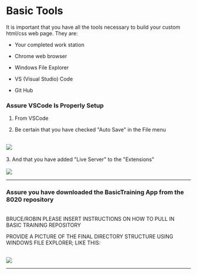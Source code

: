 


# Basic Tools

It is important that you have all the tools necessary to build your custom html/css web page.  They are:

- Your completed work station

- Chrome web browser

- Windows File Explorer

- VS (Visual Studio) Code

- Git Hub  

### Assure VSCode Is Properly Setup 

1.  From VSCode

2.  Be certain that you have checked "Auto Save" in the File menu
<br><br>
<img class="shadow-border" src="../docs/assets/images/md-images/BasicBlocksImage1_75.jpg">
<br><br>
3.  And that you have added "Live Server" to the "Extensions"
<br><br>
<img class="shadow-border" src="../docs/assets/images/md-images/BasicBlocksImage2_75.jpg">

____

### Assure you have downloaded the BasicTraining App from the 8020 repository
<br>
BRUCE/ROBIN PLEASE INSERT INSTRUCTIONS ON HOW TO PULL IN BASIC TRAINING REPOSITORY

PROVIDE A PICTURE OF THE FINAL DIRECTORY STRUCTURE USING WINDOWS FILE EXPLORER; LIKE THIS:
<br><br>

<img class="shadow-border" src="../docs/assets/images/md-images/basic-blocks-explorer.jpg">


___
